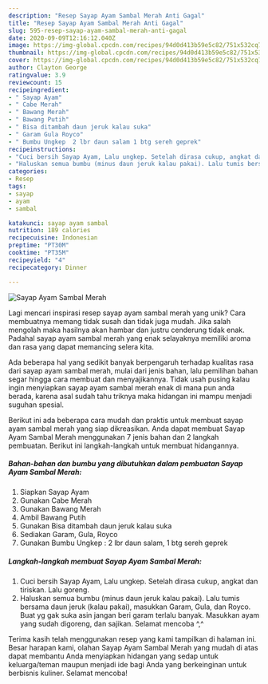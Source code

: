```yaml
---
description: "Resep Sayap Ayam Sambal Merah Anti Gagal"
title: "Resep Sayap Ayam Sambal Merah Anti Gagal"
slug: 595-resep-sayap-ayam-sambal-merah-anti-gagal
date: 2020-09-09T12:16:12.040Z
image: https://img-global.cpcdn.com/recipes/94d0d413b59e5c82/751x532cq70/sayap-ayam-sambal-merah-foto-resep-utama.jpg
thumbnail: https://img-global.cpcdn.com/recipes/94d0d413b59e5c82/751x532cq70/sayap-ayam-sambal-merah-foto-resep-utama.jpg
cover: https://img-global.cpcdn.com/recipes/94d0d413b59e5c82/751x532cq70/sayap-ayam-sambal-merah-foto-resep-utama.jpg
author: Clayton George
ratingvalue: 3.9
reviewcount: 15
recipeingredient:
- " Sayap Ayam"
- " Cabe Merah"
- " Bawang Merah"
- " Bawang Putih"
- " Bisa ditambah daun jeruk kalau suka"
- " Garam Gula Royco"
- " Bumbu Ungkep  2 lbr daun salam 1 btg sereh geprek"
recipeinstructions:
- "Cuci bersih Sayap Ayam, Lalu ungkep. Setelah dirasa cukup, angkat dan tiriskan. Lalu goreng."
- "Haluskan semua bumbu (minus daun jeruk kalau pakai). Lalu tumis bersama daun jeruk (kalau pakai), masukkan Garam, Gula, dan Royco. Buat yg gak suka asin jangan beri garam terlalu banyak. Masukkan ayam yang sudah digoreng, dan sajikan. Selamat mencoba ^,^"
categories:
- Resep
tags:
- sayap
- ayam
- sambal

katakunci: sayap ayam sambal 
nutrition: 189 calories
recipecuisine: Indonesian
preptime: "PT30M"
cooktime: "PT35M"
recipeyield: "4"
recipecategory: Dinner

---
```



![Sayap Ayam Sambal Merah](https://img-global.cpcdn.com/recipes/94d0d413b59e5c82/751x532cq70/sayap-ayam-sambal-merah-foto-resep-utama.jpg)

Lagi mencari inspirasi resep sayap ayam sambal merah yang unik? Cara membuatnya memang tidak susah dan tidak juga mudah. Jika salah mengolah maka hasilnya akan hambar dan justru cenderung tidak enak. Padahal sayap ayam sambal merah yang enak selayaknya memiliki aroma dan rasa yang dapat memancing selera kita.



Ada beberapa hal yang sedikit banyak berpengaruh terhadap kualitas rasa dari sayap ayam sambal merah, mulai dari jenis bahan, lalu pemilihan bahan segar hingga cara membuat dan menyajikannya. Tidak usah pusing kalau ingin menyiapkan sayap ayam sambal merah enak di mana pun anda berada, karena asal sudah tahu triknya maka hidangan ini mampu menjadi suguhan spesial.


Berikut ini ada beberapa cara mudah dan praktis untuk membuat sayap ayam sambal merah yang siap dikreasikan. Anda dapat membuat Sayap Ayam Sambal Merah menggunakan 7 jenis bahan dan 2 langkah pembuatan. Berikut ini langkah-langkah untuk membuat hidangannya.

<!--inarticleads1-->

##### Bahan-bahan dan bumbu yang dibutuhkan dalam pembuatan Sayap Ayam Sambal Merah:

1. Siapkan  Sayap Ayam
1. Gunakan  Cabe Merah
1. Gunakan  Bawang Merah
1. Ambil  Bawang Putih
1. Gunakan  Bisa ditambah daun jeruk kalau suka
1. Sediakan  Garam, Gula, Royco
1. Gunakan  Bumbu Ungkep : 2 lbr daun salam, 1 btg sereh geprek




<!--inarticleads2-->

##### Langkah-langkah membuat Sayap Ayam Sambal Merah:

1. Cuci bersih Sayap Ayam, Lalu ungkep. Setelah dirasa cukup, angkat dan tiriskan. Lalu goreng.
1. Haluskan semua bumbu (minus daun jeruk kalau pakai). Lalu tumis bersama daun jeruk (kalau pakai), masukkan Garam, Gula, dan Royco. Buat yg gak suka asin jangan beri garam terlalu banyak. Masukkan ayam yang sudah digoreng, dan sajikan. Selamat mencoba ^,^




Terima kasih telah menggunakan resep yang kami tampilkan di halaman ini. Besar harapan kami, olahan Sayap Ayam Sambal Merah yang mudah di atas dapat membantu Anda menyiapkan hidangan yang sedap untuk keluarga/teman maupun menjadi ide bagi Anda yang berkeinginan untuk berbisnis kuliner. Selamat mencoba!

